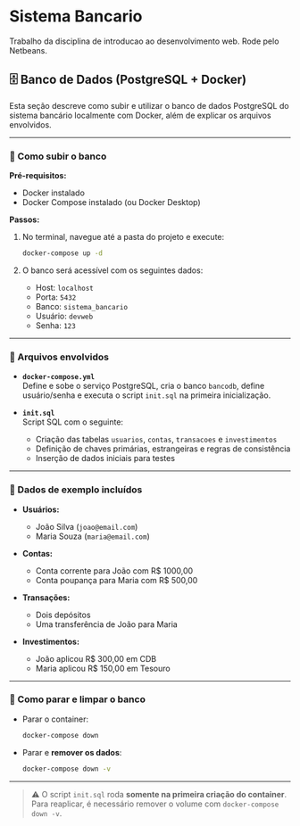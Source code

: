 # Sistema Bancario

Trabalho da disciplina de introducao ao desenvolvimento web.
Rode pelo Netbeans.

## 🗄️ Banco de Dados (PostgreSQL + Docker)

Esta seção descreve como subir e utilizar o banco de dados PostgreSQL do sistema bancário localmente com Docker, além de explicar os arquivos envolvidos.

---

### 🚀 Como subir o banco

**Pré-requisitos:**
- Docker instalado
- Docker Compose instalado (ou Docker Desktop)

**Passos:**
1. No terminal, navegue até a pasta do projeto e execute:
   ```bash
   docker-compose up -d
   ```

2. O banco será acessível com os seguintes dados:
   - Host: `localhost`
   - Porta: `5432`
   - Banco: `sistema_bancario`
   - Usuário: `devweb`
   - Senha: `123`

---

### 📁 Arquivos envolvidos

- **`docker-compose.yml`**  
  Define e sobe o serviço PostgreSQL, cria o banco `bancodb`, define usuário/senha e executa o script `init.sql` na primeira inicialização.

- **`init.sql`**  
  Script SQL com o seguinte:
  - Criação das tabelas `usuarios`, `contas`, `transacoes` e `investimentos`
  - Definição de chaves primárias, estrangeiras e regras de consistência
  - Inserção de dados iniciais para testes

---

### 🧪 Dados de exemplo incluídos

- **Usuários:**
  - João Silva (`joao@email.com`)
  - Maria Souza (`maria@email.com`)

- **Contas:**
  - Conta corrente para João com R$ 1000,00
  - Conta poupança para Maria com R$ 500,00

- **Transações:**
  - Dois depósitos
  - Uma transferência de João para Maria

- **Investimentos:**
  - João aplicou R$ 300,00 em CDB
  - Maria aplicou R$ 150,00 em Tesouro

---

### 🛑 Como parar e limpar o banco

- Parar o container:
  ```bash
  docker-compose down
  ```

- Parar e **remover os dados**:
  ```bash
  docker-compose down -v
  ```

---

> ⚠️ O script `init.sql` roda **somente na primeira criação do container**. Para reaplicar, é necessário remover o volume com `docker-compose down -v`.

